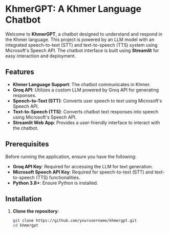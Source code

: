 # KhmerGPT: A Khmer Language Chatbot

Welcome to **KhmerGPT**, a chatbot designed to understand and respond in the Khmer language. This project is powered by an LLM model with an integrated speech-to-text (STT) and text-to-speech (TTS) system using Microsoft's Speech API. The chatbot interface is built using **Streamlit** for easy interaction and deployment.

## Features
- **Khmer Language Support**: The chatbot communicates in Khmer.
- **Groq API**: Utilizes a custom LLM powered by Groq API for generating responses.
- **Speech-to-Text (STT)**: Converts user speech to text using Microsoft's Speech API.
- **Text-to-Speech (TTS)**: Converts chatbot text responses into speech using Microsoft's Speech API.
- **Streamlit Web App**: Provides a user-friendly interface to interact with the chatbot.

## Prerequisites
Before running the application, ensure you have the following:

- **Groq API Key**: Required for accessing the LLM for text generation.
- **Microsoft Speech API Key**: Required for speech-to-text (STT) and text-to-speech (TTS) functionalities.
- **Python 3.8+**: Ensure Python is installed.

## Installation

1. **Clone the repository**:
   ```bash
   git clone https://github.com/yourusername/khmergpt.git
   cd khmergpt
